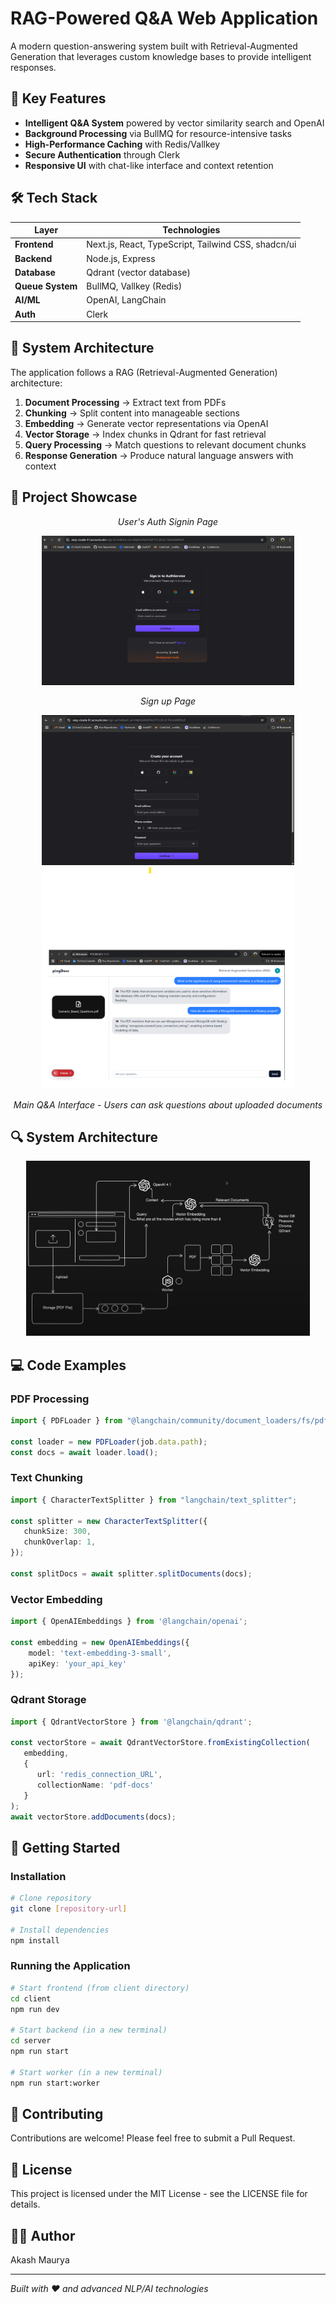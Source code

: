 # RAG-Powered Q&A Web Application

A modern question-answering system built with Retrieval-Augmented Generation that leverages custom knowledge bases to provide intelligent responses.



## 🚀 Key Features

- **Intelligent Q&A System** powered by vector similarity search and OpenAI
- **Background Processing** via BullMQ for resource-intensive tasks 
- **High-Performance Caching** with Redis/Vallkey
- **Secure Authentication** through Clerk
- **Responsive UI** with chat-like interface and context retention

## 🛠️ Tech Stack

| Layer | Technologies |
|-------|-------------|
| **Frontend** | Next.js, React, TypeScript, Tailwind CSS, shadcn/ui |
| **Backend** | Node.js, Express |
| **Database** | Qdrant (vector database) |
| **Queue System** | BullMQ, Vallkey (Redis) |
| **AI/ML** | OpenAI, LangChain |
| **Auth** | Clerk |

## 🧠 System Architecture

The application follows a RAG (Retrieval-Augmented Generation) architecture:

1. **Document Processing** → Extract text from PDFs
2. **Chunking** → Split content into manageable sections 
3. **Embedding** → Generate vector representations via OpenAI
4. **Vector Storage** → Index chunks in Qdrant for fast retrieval
5. **Query Processing** → Match questions to relevant document chunks
6. **Response Generation** → Produce natural language answers with context

## 📸 Project Showcase

<div align="center">
  
  <p><em>User's Auth Signin Page</em></p>
  <img src="1.png" alt="Main Q&A Interface" width="80%" />
  <br/>

  <p><em> Sign up Page</em></p>
  <img src="2_signup.png" alt="Main Q&A Interface" width="80%" />
  <br/>
  
  <img src="chatPage.png" alt="Main Q&A Interface" width="80%" />
  <p><em>Main Q&A Interface - Users can ask questions about uploaded documents</em></p>
   
</div>

## 🔍 System Architecture

<div align="center">
 <img src="SystemDesign.png" alt="Main Q&A Interface" width="90%" />
</div>

## 💻 Code Examples

### PDF Processing

```typescript
import { PDFLoader } from "@langchain/community/document_loaders/fs/pdf";

const loader = new PDFLoader(job.data.path);
const docs = await loader.load();
```

### Text Chunking

```typescript
import { CharacterTextSplitter } from "langchain/text_splitter";

const splitter = new CharacterTextSplitter({
   chunkSize: 300,
   chunkOverlap: 1,
});

const splitDocs = await splitter.splitDocuments(docs);
```

### Vector Embedding

```typescript
import { OpenAIEmbeddings } from '@langchain/openai';

const embedding = new OpenAIEmbeddings({
    model: 'text-embedding-3-small',
    apiKey: 'your_api_key'
});
```

### Qdrant Storage

```typescript
import { QdrantVectorStore } from '@langchain/qdrant';

const vectorStore = await QdrantVectorStore.fromExistingCollection(
   embedding,
   {
      url: 'redis_connection_URL',
      collectionName: 'pdf-docs'
   }
);
await vectorStore.addDocuments(docs);
```

## 🚀 Getting Started

### Installation

```bash
# Clone repository
git clone [repository-url]

# Install dependencies
npm install
```

### Running the Application

```bash
# Start frontend (from client directory)
cd client
npm run dev

# Start backend (in a new terminal)
cd server
npm run start

# Start worker (in a new terminal)
npm run start:worker
```

## 📝 Contributing

Contributions are welcome! Please feel free to submit a Pull Request.

## 📄 License

This project is licensed under the MIT License - see the LICENSE file for details.

## 👨‍💻 Author

Akash Maurya

---

*Built with ❤️ and advanced NLP/AI technologies*
